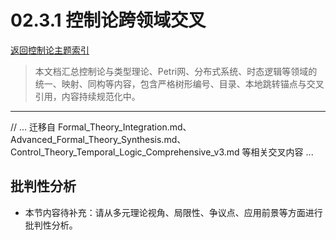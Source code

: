 # 02.3.1 控制论跨领域交叉

[返回控制论主题索引](README.md)

> 本文档汇总控制论与类型理论、Petri网、分布式系统、时态逻辑等领域的统一、映射、同构等内容，包含严格树形编号、目录、本地跳转锚点与交叉引用，内容持续规范化中。

---

// ... 迁移自 Formal_Theory_Integration.md、Advanced_Formal_Theory_Synthesis.md、Control_Theory_Temporal_Logic_Comprehensive_v3.md 等相关交叉内容 ...


## 批判性分析

- 本节内容待补充：请从多元理论视角、局限性、争议点、应用前景等方面进行批判性分析。
